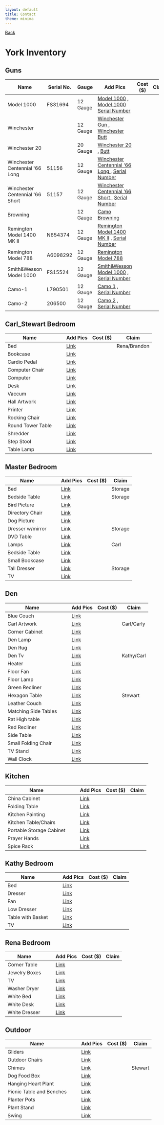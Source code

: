 ```yaml
---
layout: default
title: Contact
theme: minima
---
```

[Back](home.html)

# York Inventory
## Guns

| Name  |Serial No. |Gauge   |Add Pics | Cost ($) |Claim |
|-------|-----------|--------|---------|----------|----------|
| Model 1000     |  FS31694    |  12 Gauge    | [Model 1000](/Images/guns/Model1000_Gun.JPEG) , [Model 1000 Serial Number](/Images/guns/Model1000_SN.JPEG) |   |   |
| Winchester     |      |  12 Gauge    | [Winchester Gun ](/Images/guns/Winchester_Gun.JPEG) , [Winchester Butt](/Images/guns/Winchester_Butt.JPEG) |   |    |
| Winchester 20     |      |  20 Gauge    | [Winchester 20](/Images/Winchester_Gun20.JPEG)  , [Butt](/Images/guns/Winchester_20BUTT.JPEG) |   |    |
|Winchester Centennial '66 Long       | 51156   |  12 Gauge    | [Winchester Centennial '66 Long ](/Images/guns/WinchesterCentennial66_Gun1.JPEG)  , [Serial Number](/Images/guns/WinchesterCentennial66_Gun1_SN.JPEG) |   |    |
| Winchester Centennial '66 Short     |  51157   |  12 Gauge    | [Winchester Centennial '66 Short ](/Images/guns/WinchesterCenntennial_Gun2.JPEG)  , [Serial Number](/Images/guns/WinchesterCentennial_Gun2_SN.JPEG) |   |  |  
| Browning     |     |  12 Gauge    | [Camo Browning](/Images/guns/Camo_Gun.JPEG) |   |  | 
| Remington Model 1400 MK II |   N654374    |  12 Gauge    | [Remington Model 1400 MK II](/Images/guns/Remington%20Model%201400%20MK%20II_Gun.JPEG) , [Serial Number](/Images/guns/Remington%20Model%201400%20MK%20II%20SN.JPEG) |   |   |
|Remington Model 788      |  A6098292   |  12 Gauge    |[Remington Model 788](/Images/guns/UNK_Gun.JPEG)   |      |  |
|Smith&Wesson Model 1000       | FS15524   |  12 Gauge    | [Smith&Wesson Model 1000](/Images/guns/Smith&Wesson_Gun.JPEG) , [Serial Number](/Images/guns/Smith&Wesson_SN.JPEG) |   |   | 
|Camo-1     |  L790501   |  12 Gauge    | [Camo 1](/Images/Camo-1_Gun.JPEG) , [Serial Number](/Images/guns/Camo-1_SN.JPEG) |      |  |
|Camo-2     |  206500   |  12 Gauge    | [Camo 2](/Images/guns/Camo-2_Gun.JPEG) , [Serial Number](/Images/guns/Camo-2_SN.JPEG) |   |   |

## Carl_Stewart Bedroom

| Name  | |   |Add Pics | Cost ($) |Claim |
|-------|-|---|---------|----------|------|
| Bed      | |   |[Link](/Images/back/bed.JPEG)         |          | Rena/Brandon     |
| Bookcase      | |   |[Link](/Images/back/bookcase.JPEG)         |          |     |
|Cardio Pedal       | |   |[Link](/Images/back/cardiopedal.JPEG)         |          |     |
|Computer Chair       | |   |[Link](/Images/back/computerchair.JPEG)         |          |     |
| Computer      | |   |[Link](/Images/back/computermonitor_keyboard.JPEG)         |          |     |
| Desk      | |   |[Link](/Images/back/desk.JPEG)         |          |     |
|Vaccum       | |   |[Link](/Images/back/vacuums.JPEG)         |          |     |
| Hall Artwork      | |   |[Link](/Images/back/hallartwork.JPEG)         |          |     |
| Printer      | |   |[Link](/Images/back/printer.JPEG)         |          |     |
| Rocking Chair      | |   |[Link](/Images/back/rockingchair.JPEG)         |          |     |
| Round Tower Table      | |   |[Link](/Images/back/roundtowertable.JPEG)         |          |     |
| Shredder      | |   |[Link](/Images/back/shredder.JPEG)         |          |     |
| Step Stool      | |   |[Link](/Images/back/stepstool.JPEG)         |          |     |
|Table Lamp      | |   |[Link](/Images/back/tablelamp.JPEG)         |          |     |

## Master Bedroom

| Name  | |  |Add Pics | Cost ($) |Claim |
|-------|-----------|--------|---------|----------|------|
| Bed      |  |  | [Link](/Images/master/bed.JPEG)  |     | Storage |
| Bedside Table     |  |  | [Link](/Images/master/bedsidetable.JPEG)  |     |Storage  |
| Bird Picture     |  |  | [Link](/Images/master/birdpic.JPEG)  |     |  |
|Directory Chair      |  |  | [Link](/Images/master/chair.JPEG)  |     |  |
| Dog Picture     |  |  | [Link](/Images/master/dogpicture.JPEG)  |     |  |
| Dresser w/mirror     |  |  | [Link](/Images/master/dresserwithmirror.JPEG)  |     |Storage  |
| DVD Table     |  |  | [Link](/Images/master/DVDtable.JPEG)  |     |  |
| Lamps     |  |  | [Link](/Images/master/lamps.JPEG)  |     | Carl |
|Bedside Table      |  |  | [Link](/Images/master/bedsidetable.JPEG)  |     |  |
| Small Bookcase     |  |  | [Link](/Images/master/smallbookcase.JPEG)  |     |  |
| Tall Dresser     |  |  | [Link](/Images/master/talldresser.JPEG)  |     |Storage  |
| TV     |  |  | [Link](/Images/master/tv.JPEG)  |     |  |


## Den

| Name  | | |Add Pics | Cost ($) |Claim |
|-------|-|-|---------|----------|------|
| Blue Couch      |  |  | [Link](/Images/den/bluecouch.JPEG)  |     |  |
| Carl Artwork      |  |  | [Link](/Images/den/carldenartwork.JPEG)  |     | Carl/Carly |
| Corner Cabinet      |  |  | [Link](/Images/den/cornercabinet.JPEG)  |     |  |
|  Den Lamp     |  |  | [Link](/Images/den/denlamp(4in).JPEG)  |     |  |
| Den Rug      |  |  | [Link](/Images/den/denrug.JPEG)  |     |  |
|  Den Tv     |  |  | [Link](/Images/den/dentv.JPEG)  |     |Kathy/Carl  |
|  Heater     |  |  | [Link](/Images/den/fireplace.JPEG)  |     |  |
| Floor Fan      |  |  | [Link](/Images/den/floorfan.JPEG)  |     |  |
|Floor Lamp       |  |  | [Link](/Images/den/floorlamp.JPEG)  |     |  |
| Green Recliner      |  |  | [Link](/Images/den/greenrecliner.JPEG)  |     |  |
|Hexagon Table       |  |  | [Link](/Images/den/hexagontable.JPEG)  |     | Stewart |
| Leather Couch     |  |  | [Link](/Images/den/leathercouch.JPEG)  |     |  |
| Matching Side Tables      |  |  | [Link](/Images/den/matchingsidetable.JPEG)  |     |  |
| Rat High table      |  |  | [Link](/Images/den/Ratshightable.JPEG)  |     |  |
| Red Recliner      |  |  | [Link](/Images/den/redrecliner.JPEG)  |     |  |
|Side Table       |  |  | [Link](/Images/den/sidetable2.JPEG)  |     |  |
|Small Folding Chair       |  |  | [Link](/Images/den/smallfoldingtable.JPEG)  |     |  |
| TV Stand      |  |  | [Link](/Images/den/tvstand.JPEG)  |     |  |
| Wall Clock      |  |  | [Link](/Images/den/wallclock.JPEG)  |     |  |


## Kitchen

| Name  | | |Add Pics | Cost ($) |Claim |
|-------|-|-|---------|----------|------|
| China Cabinet     |  |  | [Link](/Images/kitchen/chinacabinet.JPEG)  |     |  |
| Folding Table      |  |  | [Link](/Images/kitchen/foldingtable.JPEG)  |     |  |
| Kitchen Painting      |  |  | [Link](/Images/kitchen/kitchenpainting.JPEG)  |     |  |
| Kitchen Table/Chairs      |  |  | [Link](/Images/kitchen/kitchentableandchairs.JPEG)  |     |  |
| Portable Storage Cabinet      |  |  | [Link](/Images/kitchen/portablestoragecabinet.JPEG)  |     |  |
|Prayer Hands       |  |  | [Link](/Images/kitchen/prayerhands.JPEG)  |     |  |
| Spice Rack      |  |  | [Link](/Images/kitchen/spicerack.JPEG)  |     |  |


## Kathy Bedroom

| Name  | | |Add Pics | Cost ($) |Claim |
|-------|-|-|---------|----------|------|
| Bed      |  |  | [Link](/Images/middle/bedmiddle.JPEG)  |     |  |
| Dresser      |  |  | [Link](/Images/middle/dresser.JPEG)  |     |  |
| Fan      |  |  | [Link](/Images/middle/fan.JPEG)  |     |  |
| Low Dresser      |  |  | [Link](/Images/middle/lowdresser.JPEG)  |     |  |
| Table with Basket      |  |  | [Link](/Images/middle/tablewithbaskets.JPEG)  |     |  |
| TV      |  |  | [Link](/Images/middle/tv.JPEG)  |     |  |

## Rena Bedroom

| Name  | | |Add Pics | Cost ($) |Claim |
|-------|-|-|---------|----------|------|
| Corner Table      |  |  | [Link](/Images/front/cornertable.JPEG)  |     |  |
| Jewelry Boxes      |  |  | [Link](/Images/front/jewelryboxes.JPEG)  |     |  |
| TV       |  |  | [Link](/Images/front/tv-mom.JPEG)  |     |  |
| Washer Dryer      |  |  | [Link](/Images/front/washerdryer.JPEG)  |     |  |
| White Bed      |  |  | [Link](/Images/front/whitebed.JPEG)  |     |  |
| White Desk      |  |  | [Link](/Images/front/whitedesk.JPEG)  |     |  |
| White Dresser      |  |  | [Link](/Images/front/whitedresser.JPEG)  |     |  |

## Outdoor

| Name  | | |Add Pics | Cost ($) |Claim |
|-------|-|-|---------|----------|------|
| Gliders      |  |  | [Link](/Images/outdoor/2gliders.JPEG)  |     |  |
| Outdoor Chairs      |  |  | [Link](/Images/outdoor/2outdoorchairs.JPEG)  |     |  |
| Chimes      |  |  | [Link](/Images/outdoor/chimes.JPEG)  |     |Stewart  |
| Dog Food Box      |  |  | [Link](/Images/outdoor/dogfoodbox.JPEG)  |     |  |
| Hanging Heart Plant      |  |  | [Link](/Images/outdoor/hangingheartplant.JPEG)  |     |  |
| Picnic Table and Benches      |  |  | [Link](/Images/outdoor/picnictableand2benches.JPEG)  |     |  |
| Planter Pots      |  |  | [Link](/Images/outdoor/planterpots_waterbulbs.JPEG)  |     |  |
| Plant Stand      |  |  | [Link](/Images/outdoor/plantstand.JPEG)  |     |  |
| Swing      |  |  | [Link](/Images/outdoor/swing.JPEG)  |     |  |





<!-- |      |[![Model 1000](/Images/Model1000_SN.JPEG)](https://example.com)  |  |   |   |   | -->
